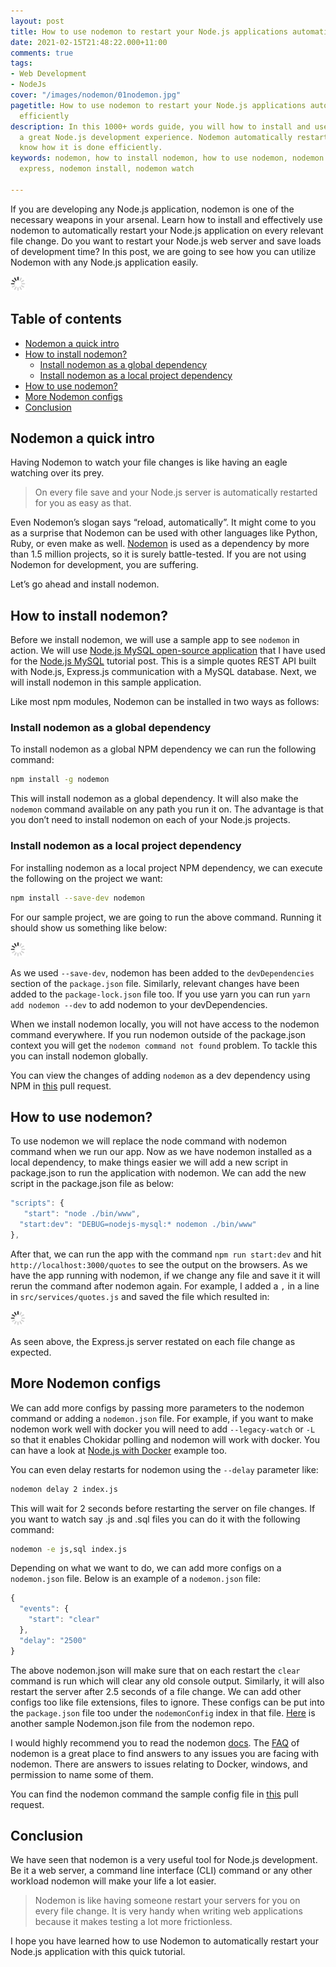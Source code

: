 ```yaml
---
layout: post
title: How to use nodemon to restart your Node.js applications automatically and efficiently
date: 2021-02-15T21:48:22.000+11:00
comments: true
tags:
- Web Development
- NodeJs
cover: "/images/nodemon/01nodemon.jpg"
pagetitle: How to use nodemon to restart your Node.js applications automatically and
  efficiently
description: In this 1000+ words guide, you will how to install and use nodemon for
  a great Node.js development experience. Nodemon automatically restarts your script,
  know how it is done efficiently.
keywords: nodemon, how to install nodemon, how to use nodemon, nodemon config, nodemon
  express, nodemon install, nodemon watch

---
```

If you are developing any Node.js application, nodemon is one of the necessary weapons in your arsenal. Learn how to install and effectively use nodemon to automatically restart your Node.js application on every relevant file change. Do you want to restart your Node.js web server and save loads of development time? In this post, we are going to see how you can utilize Nodemon with any Node.js application easily.

<img class="center" src="/images/generic/loading.gif" data-echo="/images/nodemon/01nodemon.jpg" title="How to use nodemon to reload applicaitons automatically" alt="How to use nodemon to reload applicaitons automatically">

<!-- more -->

## Table of contents

* [Nodemon a quick intro](#nodemon-a-quick-intro)
* [How to install nodemon?](#how-to-install-nodemon%3F)
  * [Install nodemon as a global dependency](#install-nodemon-as-a-global-dependency)
  * [Install nodemon as a local project dependency](#install-nodemon-as-a-local-project-dependency)
* [How to use nodemon?](#how-to-use-nodemon%3F)
* [More Nodemon configs](#more-nodemon-configs)
* [Conclusion](#conclusion)

## Nodemon a quick intro

Having Nodemon to watch your file changes is like having an eagle watching over its prey. 

> On every file save and your Node.js server is automatically restarted for you as easy as that.

Even Nodemon’s slogan says “reload, automatically”. It might come to you as a surprise that Nodemon can be used with other languages like Python, Ruby, or even make as well. [Nodemon](https://nodemon.io/) is used as a dependency by more than 1.5 million projects, so it is surely battle-tested. If you are not using Nodemon for development, you are suffering.

Let’s go ahead and install nodemon.

## How to install nodemon?

Before we install nodemon, we will use a sample app to see `nodemon` in action. We will use [Node.js MySQL open-source application](https://github.com/geshan/nodejs-mysql) that I have used for the [Node.js MySQL](/blog/2020/11/nodejs-mysql-tutorial/) tutorial post. This is a simple quotes REST API built with Node.js, Express.js communication with a MySQL database. Next, we will install nodemon in this sample application.

Like most npm modules, Nodemon can be installed in two ways as follows:

### Install nodemon as a global dependency

To install nodemon as a global NPM dependency we can run the following command:

``` bash
npm install -g nodemon
```

This will install nodemon as a global dependency. It will also make the `nodemon` command available on any path you run it on. The advantage is that you don’t need to install nodemon on each of your Node.js projects.

### Install nodemon as a local project dependency

For installing nodemon as a local project NPM dependency,  we can execute the following on the project we want:

``` bash
npm install --save-dev nodemon
```

For our sample project, we are going to run the above command. Running it should show us something like below:

<img class="center" src="/images/generic/loading.gif" data-echo="/images/nodemon/02nodemon-install-local.jpg" title="How to install nodemon as a local dev dependency" alt="How to install nodemon as a local dev dependency">

As we used `--save-dev`, nodemon has been added to the `devDependencies` section of the `package.json` file. Similarly, relevant changes have been added to the `package-lock.json` file too. If you use yarn you can run `yarn add nodemon --dev` to add nodemon to your devDependencies. 

When we install nodemon locally, you will not have access to the nodemon command everywhere. If you run nodemon outside of the package.json context you will get the `nodemon command not found` problem. To tackle this you can install nodemon globally.

You can view the changes of adding `nodemon` as a dev dependency using NPM in [this](https://github.com/geshan/nodejs-mysql/pull/8/files) pull request.

## How to use nodemon?

To use nodemon we will replace the node command with nodemon command when we run our app. Now as we have nodemon installed as a local dependency, to make things easier we will add a new script in package.json to run the application with nodemon. We can add the new script in the package.json file as below:

``` js
"scripts": {
   "start": "node ./bin/www",
  "start:dev": "DEBUG=nodejs-mysql:* nodemon ./bin/www" 
},
```

After that, we can run the app with the command `npm run start:dev` and hit `http://localhost:3000/quotes` to see the output on the browsers. As we have the app running with nodemon, if we change any file and save it it will rerun the command after nodemon again. For example, I added a `,` in a line in `src/services/quotes.js` and saved the file which resulted in:

<img class="center" src="/images/generic/loading.gif" data-echo="/images/nodemon/03nodemon-run.jpg" title="How to use nodemon as a package.json script" alt="How to use nodemon as a package.json script">
 
As seen above, the Express.js server restated on each file change as expected.

## More Nodemon configs

We can add more configs by passing more parameters to the nodemon command or adding a `nodemon.json` file. For example, if you want to make nodemon work well with docker you will need to add `--legacy-watch` or `-L` so that it enables Chokidar polling and nodemon will work with docker. You can have a look at [Node.js with Docker](/blog/2020/11/nodejs-with-docker/#1.3-add-nodemon-to-monitor-changes-and-reload) example too.

You can even delay restarts for nodemon using the `--delay` parameter like:

```bash
nodemon delay 2 index.js
```

This will wait for 2 seconds before restarting the server on file changes. If you want to watch say .js and .sql files you can do it with the following command:

```bash
nodemon -e js,sql index.js
```

Depending on what we want to do, we can add more configs on a `nodemon.json` file. Below is an example of a `nodemon.json` file:

```js
{
  "events": {
    "start": "clear"
  },
  "delay": "2500"
}
```

The above nodemon.json will make sure that on each restart the `clear` command is run which will clear any old console output. Similarly, it will also restart the server after 2.5 seconds of a file change. We can add other configs too like file extensions, files to ignore. These configs can be put into the `package.json` file too under the `nodemonConfig` index in that file. [Here](https://github.com/remy/nodemon/wiki/Sample-nodemon.json) is another sample Nodemon.json file from the nodemon repo.

I would highly recommend you to read the nodemon [docs](https://github.com/remy/nodemon#nodemon). The [FAQ](https://github.com/remy/nodemon/blob/master/faq.md) of nodemon is a great place to find answers to any issues you are facing with nodemon. There are answers to issues relating to Docker, windows, and permission to name some of them.

You can find the nodemon command the sample config file in [this](https://github.com/geshan/nodejs-mysql/pull/9/files) pull request.

## Conclusion

We have seen that nodemon is a very useful tool for Node.js development. Be it a web server, a command line interface (CLI) command or any other workload nodemon will make your life a lot easier.

> Nodemon is like having someone restart your servers for you on every file change. It is very handy when writing web applications because it makes testing a lot more frictionless.

I hope you have learned how to use Nodemon to automatically restart your Node.js application with this quick tutorial.